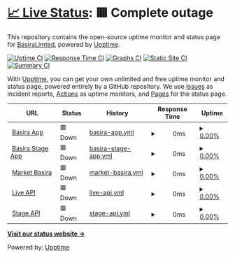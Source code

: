 # [📈 Live Status](https://BasiraLimted.github.io/statebasira): <!--live status--> **🟥 Complete outage**

This repository contains the open-source uptime monitor and status page for [BasiraLimted](https://BasiraLimted.github.io/basirastate), powered by [Upptime](https://github.com/upptime/upptime).

[![Uptime CI](https://github.com/BasiraLimted/basirastate/workflows/Uptime%20CI/badge.svg)](https://github.com/BasiraLimted/basirastate/actions?query=workflow%3A%22Uptime+CI%22)
[![Response Time CI](https://github.com/BasiraLimted/basirastate/workflows/Response%20Time%20CI/badge.svg)](https://github.com/BasiraLimted/basirastate/actions?query=workflow%3A%22Response+Time+CI%22)
[![Graphs CI](https://github.com/BasiraLimted/basirastate/workflows/Graphs%20CI/badge.svg)](https://github.com/BasiraLimted/basirastate/actions?query=workflow%3A%22Graphs+CI%22)
[![Static Site CI](https://github.com/BasiraLimted/basirastate/workflows/Static%20Site%20CI/badge.svg)](https://github.com/BasiraLimted/basirastate/actions?query=workflow%3A%22Static+Site+CI%22)
[![Summary CI](https://github.com/BasiraLimted/basirastate/workflows/Summary%20CI/badge.svg)](https://github.com/BasiraLimted/basirastate/actions?query=workflow%3A%22Summary+CI%22)

With [Upptime](https://upptime.js.org), you can get your own unlimited and free uptime monitor and status page, powered entirely by a GitHub repository. We use [Issues](https://github.com/BasiraLimted/basirastate/issues) as incident reports, [Actions](https://github.com/BasiraLimted/basirastate/actions) as uptime monitors, and [Pages](https://BasiraLimted.github.io/basirastate) for the status page.

<!--start: status pages-->
<!-- This summary is generated by Upptime (https://github.com/upptime/upptime) -->
<!-- Do not edit this manually, your changes will be overwritten -->
<!-- prettier-ignore -->
| URL | Status | History | Response Time | Uptime |
| --- | ------ | ------- | ------------- | ------ |
| <img alt="" src="https://icons.duckduckgo.com/ip3/www.basira.app.ico" height="13"> [Basira App](https://www.basira.app) | 🟥 Down | [basira-app.yml](https://github.com/BasiraLimted/basirastate/commits/HEAD/history/basira-app.yml) | <details><summary><img alt="Response time graph" src="./graphs/basira-app/response-time-week.png" height="20"> 0ms</summary><br><a href="https://BasiraLimted.github.io/basirastate/history/basira-app"><img alt="Response time 225" src="https://img.shields.io/endpoint?url=https%3A%2F%2Fraw.githubusercontent.com%2FBasiraLimted%2Fbasirastate%2FHEAD%2Fapi%2Fbasira-app%2Fresponse-time.json"></a><br><a href="https://BasiraLimted.github.io/basirastate/history/basira-app"><img alt="24-hour response time 0" src="https://img.shields.io/endpoint?url=https%3A%2F%2Fraw.githubusercontent.com%2FBasiraLimted%2Fbasirastate%2FHEAD%2Fapi%2Fbasira-app%2Fresponse-time-day.json"></a><br><a href="https://BasiraLimted.github.io/basirastate/history/basira-app"><img alt="7-day response time 0" src="https://img.shields.io/endpoint?url=https%3A%2F%2Fraw.githubusercontent.com%2FBasiraLimted%2Fbasirastate%2FHEAD%2Fapi%2Fbasira-app%2Fresponse-time-week.json"></a><br><a href="https://BasiraLimted.github.io/basirastate/history/basira-app"><img alt="30-day response time 299" src="https://img.shields.io/endpoint?url=https%3A%2F%2Fraw.githubusercontent.com%2FBasiraLimted%2Fbasirastate%2FHEAD%2Fapi%2Fbasira-app%2Fresponse-time-month.json"></a><br><a href="https://BasiraLimted.github.io/basirastate/history/basira-app"><img alt="1-year response time 218" src="https://img.shields.io/endpoint?url=https%3A%2F%2Fraw.githubusercontent.com%2FBasiraLimted%2Fbasirastate%2FHEAD%2Fapi%2Fbasira-app%2Fresponse-time-year.json"></a></details> | <details><summary><a href="https://BasiraLimted.github.io/basirastate/history/basira-app">0.00%</a></summary><a href="https://BasiraLimted.github.io/basirastate/history/basira-app"><img alt="All-time uptime 9.07%" src="https://img.shields.io/endpoint?url=https%3A%2F%2Fraw.githubusercontent.com%2FBasiraLimted%2Fbasirastate%2FHEAD%2Fapi%2Fbasira-app%2Fuptime.json"></a><br><a href="https://BasiraLimted.github.io/basirastate/history/basira-app"><img alt="24-hour uptime 0.00%" src="https://img.shields.io/endpoint?url=https%3A%2F%2Fraw.githubusercontent.com%2FBasiraLimted%2Fbasirastate%2FHEAD%2Fapi%2Fbasira-app%2Fuptime-day.json"></a><br><a href="https://BasiraLimted.github.io/basirastate/history/basira-app"><img alt="7-day uptime 0.00%" src="https://img.shields.io/endpoint?url=https%3A%2F%2Fraw.githubusercontent.com%2FBasiraLimted%2Fbasirastate%2FHEAD%2Fapi%2Fbasira-app%2Fuptime-week.json"></a><br><a href="https://BasiraLimted.github.io/basirastate/history/basira-app"><img alt="30-day uptime 20.43%" src="https://img.shields.io/endpoint?url=https%3A%2F%2Fraw.githubusercontent.com%2FBasiraLimted%2Fbasirastate%2FHEAD%2Fapi%2Fbasira-app%2Fuptime-month.json"></a><br><a href="https://BasiraLimted.github.io/basirastate/history/basira-app"><img alt="1-year uptime 11.40%" src="https://img.shields.io/endpoint?url=https%3A%2F%2Fraw.githubusercontent.com%2FBasiraLimted%2Fbasirastate%2FHEAD%2Fapi%2Fbasira-app%2Fuptime-year.json"></a></details>
| <img alt="" src="https://icons.duckduckgo.com/ip3/stage.market.basira.app.ico" height="13"> [Basira Stage App](https://stage.market.basira.app) | 🟥 Down | [basira-stage-app.yml](https://github.com/BasiraLimted/basirastate/commits/HEAD/history/basira-stage-app.yml) | <details><summary><img alt="Response time graph" src="./graphs/basira-stage-app/response-time-week.png" height="20"> 0ms</summary><br><a href="https://BasiraLimted.github.io/basirastate/history/basira-stage-app"><img alt="Response time 228" src="https://img.shields.io/endpoint?url=https%3A%2F%2Fraw.githubusercontent.com%2FBasiraLimted%2Fbasirastate%2FHEAD%2Fapi%2Fbasira-stage-app%2Fresponse-time.json"></a><br><a href="https://BasiraLimted.github.io/basirastate/history/basira-stage-app"><img alt="24-hour response time 0" src="https://img.shields.io/endpoint?url=https%3A%2F%2Fraw.githubusercontent.com%2FBasiraLimted%2Fbasirastate%2FHEAD%2Fapi%2Fbasira-stage-app%2Fresponse-time-day.json"></a><br><a href="https://BasiraLimted.github.io/basirastate/history/basira-stage-app"><img alt="7-day response time 0" src="https://img.shields.io/endpoint?url=https%3A%2F%2Fraw.githubusercontent.com%2FBasiraLimted%2Fbasirastate%2FHEAD%2Fapi%2Fbasira-stage-app%2Fresponse-time-week.json"></a><br><a href="https://BasiraLimted.github.io/basirastate/history/basira-stage-app"><img alt="30-day response time 326" src="https://img.shields.io/endpoint?url=https%3A%2F%2Fraw.githubusercontent.com%2FBasiraLimted%2Fbasirastate%2FHEAD%2Fapi%2Fbasira-stage-app%2Fresponse-time-month.json"></a><br><a href="https://BasiraLimted.github.io/basirastate/history/basira-stage-app"><img alt="1-year response time 228" src="https://img.shields.io/endpoint?url=https%3A%2F%2Fraw.githubusercontent.com%2FBasiraLimted%2Fbasirastate%2FHEAD%2Fapi%2Fbasira-stage-app%2Fresponse-time-year.json"></a></details> | <details><summary><a href="https://BasiraLimted.github.io/basirastate/history/basira-stage-app">0.00%</a></summary><a href="https://BasiraLimted.github.io/basirastate/history/basira-stage-app"><img alt="All-time uptime 9.46%" src="https://img.shields.io/endpoint?url=https%3A%2F%2Fraw.githubusercontent.com%2FBasiraLimted%2Fbasirastate%2FHEAD%2Fapi%2Fbasira-stage-app%2Fuptime.json"></a><br><a href="https://BasiraLimted.github.io/basirastate/history/basira-stage-app"><img alt="24-hour uptime 0.00%" src="https://img.shields.io/endpoint?url=https%3A%2F%2Fraw.githubusercontent.com%2FBasiraLimted%2Fbasirastate%2FHEAD%2Fapi%2Fbasira-stage-app%2Fuptime-day.json"></a><br><a href="https://BasiraLimted.github.io/basirastate/history/basira-stage-app"><img alt="7-day uptime 0.00%" src="https://img.shields.io/endpoint?url=https%3A%2F%2Fraw.githubusercontent.com%2FBasiraLimted%2Fbasirastate%2FHEAD%2Fapi%2Fbasira-stage-app%2Fuptime-week.json"></a><br><a href="https://BasiraLimted.github.io/basirastate/history/basira-stage-app"><img alt="30-day uptime 20.43%" src="https://img.shields.io/endpoint?url=https%3A%2F%2Fraw.githubusercontent.com%2FBasiraLimted%2Fbasirastate%2FHEAD%2Fapi%2Fbasira-stage-app%2Fuptime-month.json"></a><br><a href="https://BasiraLimted.github.io/basirastate/history/basira-stage-app"><img alt="1-year uptime 11.42%" src="https://img.shields.io/endpoint?url=https%3A%2F%2Fraw.githubusercontent.com%2FBasiraLimted%2Fbasirastate%2FHEAD%2Fapi%2Fbasira-stage-app%2Fuptime-year.json"></a></details>
| <img alt="" src="https://icons.duckduckgo.com/ip3/market.basira.app.ico" height="13"> [Market Basira](https://market.basira.app) | 🟥 Down | [market-basira.yml](https://github.com/BasiraLimted/basirastate/commits/HEAD/history/market-basira.yml) | <details><summary><img alt="Response time graph" src="./graphs/market-basira/response-time-week.png" height="20"> 0ms</summary><br><a href="https://BasiraLimted.github.io/basirastate/history/market-basira"><img alt="Response time 213" src="https://img.shields.io/endpoint?url=https%3A%2F%2Fraw.githubusercontent.com%2FBasiraLimted%2Fbasirastate%2FHEAD%2Fapi%2Fmarket-basira%2Fresponse-time.json"></a><br><a href="https://BasiraLimted.github.io/basirastate/history/market-basira"><img alt="24-hour response time 0" src="https://img.shields.io/endpoint?url=https%3A%2F%2Fraw.githubusercontent.com%2FBasiraLimted%2Fbasirastate%2FHEAD%2Fapi%2Fmarket-basira%2Fresponse-time-day.json"></a><br><a href="https://BasiraLimted.github.io/basirastate/history/market-basira"><img alt="7-day response time 0" src="https://img.shields.io/endpoint?url=https%3A%2F%2Fraw.githubusercontent.com%2FBasiraLimted%2Fbasirastate%2FHEAD%2Fapi%2Fmarket-basira%2Fresponse-time-week.json"></a><br><a href="https://BasiraLimted.github.io/basirastate/history/market-basira"><img alt="30-day response time 271" src="https://img.shields.io/endpoint?url=https%3A%2F%2Fraw.githubusercontent.com%2FBasiraLimted%2Fbasirastate%2FHEAD%2Fapi%2Fmarket-basira%2Fresponse-time-month.json"></a><br><a href="https://BasiraLimted.github.io/basirastate/history/market-basira"><img alt="1-year response time 213" src="https://img.shields.io/endpoint?url=https%3A%2F%2Fraw.githubusercontent.com%2FBasiraLimted%2Fbasirastate%2FHEAD%2Fapi%2Fmarket-basira%2Fresponse-time-year.json"></a></details> | <details><summary><a href="https://BasiraLimted.github.io/basirastate/history/market-basira">0.00%</a></summary><a href="https://BasiraLimted.github.io/basirastate/history/market-basira"><img alt="All-time uptime 9.49%" src="https://img.shields.io/endpoint?url=https%3A%2F%2Fraw.githubusercontent.com%2FBasiraLimted%2Fbasirastate%2FHEAD%2Fapi%2Fmarket-basira%2Fuptime.json"></a><br><a href="https://BasiraLimted.github.io/basirastate/history/market-basira"><img alt="24-hour uptime 0.00%" src="https://img.shields.io/endpoint?url=https%3A%2F%2Fraw.githubusercontent.com%2FBasiraLimted%2Fbasirastate%2FHEAD%2Fapi%2Fmarket-basira%2Fuptime-day.json"></a><br><a href="https://BasiraLimted.github.io/basirastate/history/market-basira"><img alt="7-day uptime 0.00%" src="https://img.shields.io/endpoint?url=https%3A%2F%2Fraw.githubusercontent.com%2FBasiraLimted%2Fbasirastate%2FHEAD%2Fapi%2Fmarket-basira%2Fuptime-week.json"></a><br><a href="https://BasiraLimted.github.io/basirastate/history/market-basira"><img alt="30-day uptime 20.43%" src="https://img.shields.io/endpoint?url=https%3A%2F%2Fraw.githubusercontent.com%2FBasiraLimted%2Fbasirastate%2FHEAD%2Fapi%2Fmarket-basira%2Fuptime-month.json"></a><br><a href="https://BasiraLimted.github.io/basirastate/history/market-basira"><img alt="1-year uptime 11.42%" src="https://img.shields.io/endpoint?url=https%3A%2F%2Fraw.githubusercontent.com%2FBasiraLimted%2Fbasirastate%2FHEAD%2Fapi%2Fmarket-basira%2Fuptime-year.json"></a></details>
| <img alt="" src="https://icons.duckduckgo.com/ip3/api.basira.app.ico" height="13"> [Live API](https://api.basira.app) | 🟥 Down | [live-api.yml](https://github.com/BasiraLimted/basirastate/commits/HEAD/history/live-api.yml) | <details><summary><img alt="Response time graph" src="./graphs/live-api/response-time-week.png" height="20"> 0ms</summary><br><a href="https://BasiraLimted.github.io/basirastate/history/live-api"><img alt="Response time 679" src="https://img.shields.io/endpoint?url=https%3A%2F%2Fraw.githubusercontent.com%2FBasiraLimted%2Fbasirastate%2FHEAD%2Fapi%2Flive-api%2Fresponse-time.json"></a><br><a href="https://BasiraLimted.github.io/basirastate/history/live-api"><img alt="24-hour response time 0" src="https://img.shields.io/endpoint?url=https%3A%2F%2Fraw.githubusercontent.com%2FBasiraLimted%2Fbasirastate%2FHEAD%2Fapi%2Flive-api%2Fresponse-time-day.json"></a><br><a href="https://BasiraLimted.github.io/basirastate/history/live-api"><img alt="7-day response time 0" src="https://img.shields.io/endpoint?url=https%3A%2F%2Fraw.githubusercontent.com%2FBasiraLimted%2Fbasirastate%2FHEAD%2Fapi%2Flive-api%2Fresponse-time-week.json"></a><br><a href="https://BasiraLimted.github.io/basirastate/history/live-api"><img alt="30-day response time 249" src="https://img.shields.io/endpoint?url=https%3A%2F%2Fraw.githubusercontent.com%2FBasiraLimted%2Fbasirastate%2FHEAD%2Fapi%2Flive-api%2Fresponse-time-month.json"></a><br><a href="https://BasiraLimted.github.io/basirastate/history/live-api"><img alt="1-year response time 494" src="https://img.shields.io/endpoint?url=https%3A%2F%2Fraw.githubusercontent.com%2FBasiraLimted%2Fbasirastate%2FHEAD%2Fapi%2Flive-api%2Fresponse-time-year.json"></a></details> | <details><summary><a href="https://BasiraLimted.github.io/basirastate/history/live-api">0.00%</a></summary><a href="https://BasiraLimted.github.io/basirastate/history/live-api"><img alt="All-time uptime 14.37%" src="https://img.shields.io/endpoint?url=https%3A%2F%2Fraw.githubusercontent.com%2FBasiraLimted%2Fbasirastate%2FHEAD%2Fapi%2Flive-api%2Fuptime.json"></a><br><a href="https://BasiraLimted.github.io/basirastate/history/live-api"><img alt="24-hour uptime 0.00%" src="https://img.shields.io/endpoint?url=https%3A%2F%2Fraw.githubusercontent.com%2FBasiraLimted%2Fbasirastate%2FHEAD%2Fapi%2Flive-api%2Fuptime-day.json"></a><br><a href="https://BasiraLimted.github.io/basirastate/history/live-api"><img alt="7-day uptime 0.00%" src="https://img.shields.io/endpoint?url=https%3A%2F%2Fraw.githubusercontent.com%2FBasiraLimted%2Fbasirastate%2FHEAD%2Fapi%2Flive-api%2Fuptime-week.json"></a><br><a href="https://BasiraLimted.github.io/basirastate/history/live-api"><img alt="30-day uptime 20.43%" src="https://img.shields.io/endpoint?url=https%3A%2F%2Fraw.githubusercontent.com%2FBasiraLimted%2Fbasirastate%2FHEAD%2Fapi%2Flive-api%2Fuptime-month.json"></a><br><a href="https://BasiraLimted.github.io/basirastate/history/live-api"><img alt="1-year uptime 20.81%" src="https://img.shields.io/endpoint?url=https%3A%2F%2Fraw.githubusercontent.com%2FBasiraLimted%2Fbasirastate%2FHEAD%2Fapi%2Flive-api%2Fuptime-year.json"></a></details>
| <img alt="" src="https://icons.duckduckgo.com/ip3/stage.api.basira.app.ico" height="13"> [Stage API](https://stage.api.basira.app) | 🟥 Down | [stage-api.yml](https://github.com/BasiraLimted/basirastate/commits/HEAD/history/stage-api.yml) | <details><summary><img alt="Response time graph" src="./graphs/stage-api/response-time-week.png" height="20"> 0ms</summary><br><a href="https://BasiraLimted.github.io/basirastate/history/stage-api"><img alt="Response time 205" src="https://img.shields.io/endpoint?url=https%3A%2F%2Fraw.githubusercontent.com%2FBasiraLimted%2Fbasirastate%2FHEAD%2Fapi%2Fstage-api%2Fresponse-time.json"></a><br><a href="https://BasiraLimted.github.io/basirastate/history/stage-api"><img alt="24-hour response time 0" src="https://img.shields.io/endpoint?url=https%3A%2F%2Fraw.githubusercontent.com%2FBasiraLimted%2Fbasirastate%2FHEAD%2Fapi%2Fstage-api%2Fresponse-time-day.json"></a><br><a href="https://BasiraLimted.github.io/basirastate/history/stage-api"><img alt="7-day response time 0" src="https://img.shields.io/endpoint?url=https%3A%2F%2Fraw.githubusercontent.com%2FBasiraLimted%2Fbasirastate%2FHEAD%2Fapi%2Fstage-api%2Fresponse-time-week.json"></a><br><a href="https://BasiraLimted.github.io/basirastate/history/stage-api"><img alt="30-day response time 285" src="https://img.shields.io/endpoint?url=https%3A%2F%2Fraw.githubusercontent.com%2FBasiraLimted%2Fbasirastate%2FHEAD%2Fapi%2Fstage-api%2Fresponse-time-month.json"></a><br><a href="https://BasiraLimted.github.io/basirastate/history/stage-api"><img alt="1-year response time 205" src="https://img.shields.io/endpoint?url=https%3A%2F%2Fraw.githubusercontent.com%2FBasiraLimted%2Fbasirastate%2FHEAD%2Fapi%2Fstage-api%2Fresponse-time-year.json"></a></details> | <details><summary><a href="https://BasiraLimted.github.io/basirastate/history/stage-api">0.00%</a></summary><a href="https://BasiraLimted.github.io/basirastate/history/stage-api"><img alt="All-time uptime 4.31%" src="https://img.shields.io/endpoint?url=https%3A%2F%2Fraw.githubusercontent.com%2FBasiraLimted%2Fbasirastate%2FHEAD%2Fapi%2Fstage-api%2Fuptime.json"></a><br><a href="https://BasiraLimted.github.io/basirastate/history/stage-api"><img alt="24-hour uptime 0.00%" src="https://img.shields.io/endpoint?url=https%3A%2F%2Fraw.githubusercontent.com%2FBasiraLimted%2Fbasirastate%2FHEAD%2Fapi%2Fstage-api%2Fuptime-day.json"></a><br><a href="https://BasiraLimted.github.io/basirastate/history/stage-api"><img alt="7-day uptime 0.00%" src="https://img.shields.io/endpoint?url=https%3A%2F%2Fraw.githubusercontent.com%2FBasiraLimted%2Fbasirastate%2FHEAD%2Fapi%2Fstage-api%2Fuptime-week.json"></a><br><a href="https://BasiraLimted.github.io/basirastate/history/stage-api"><img alt="30-day uptime 20.43%" src="https://img.shields.io/endpoint?url=https%3A%2F%2Fraw.githubusercontent.com%2FBasiraLimted%2Fbasirastate%2FHEAD%2Fapi%2Fstage-api%2Fuptime-month.json"></a><br><a href="https://BasiraLimted.github.io/basirastate/history/stage-api"><img alt="1-year uptime 11.42%" src="https://img.shields.io/endpoint?url=https%3A%2F%2Fraw.githubusercontent.com%2FBasiraLimted%2Fbasirastate%2FHEAD%2Fapi%2Fstage-api%2Fuptime-year.json"></a></details>

<!--end: status pages-->

[**Visit our status website →**](https://BasiraLimted.github.io/basirastate)

Powered by: [Upptime](https://github.com/upptime/upptime)
